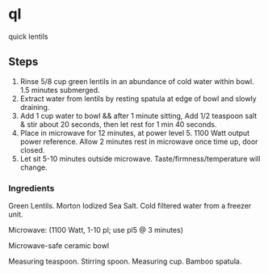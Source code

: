# ql
quick lentils


## Steps
1. Rinse 5/8 cup green lentils in an abundance of cold water within bowl. 1.5 minutes submerged.
2. Extract water from lentils by resting spatula at edge of bowl and slowly draining.
3. Add 1 cup water to bowl && after 1 minute sitting, Add 1/2 teaspoon salt & stir about 20 seconds, then let rest for 1 min 40 seconds.
4. Place in microwave for 12 minutes, at power level 5. 1100 Watt output power reference. Allow 2 minutes rest in microwave once time up, door closed.
5. Let sit 5-10 minutes outside microwave. Taste/firmness/temperature will change. 



### Ingredients 

Green Lentils. Morton Iodized Sea Salt. Cold filtered water from a freezer unit.

Microwave: (1100 Watt, 1-10 pl; use pl5 @ 3 minutes)

Microwave-safe ceramic bowl

Measuring teaspoon. Stirring spoon. Measuring cup. Bamboo spatula.
